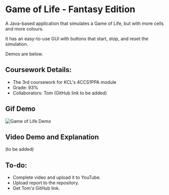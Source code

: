 # Game of Life - Fantasy Edition

A Java-based application that simulates a Game of Life, but with more cells and more colours.

It has an easy-to-use GUI with buttons that start, stop, and reset the simulation.

Demos are below.

## Coursework Details:
- The 3rd coursework for KCL's 4CCS1PPA module
- Grade: 93%
- Collaborators: Tom (GitHub link to be added)

## Gif Demo
![Game of Life Demo](https://i.imgur.com/FdTe8HA.gif)

## Video Demo and Explanation
(to be added)

## To-do:
- Complete video and upload it to YouTube.
- Upload report to the repository.
- Get Tom's GitHub link.
